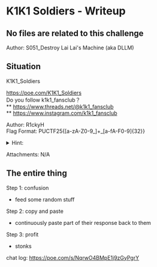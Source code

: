 # K1K1 Soldiers - Writeup

## No files are related to this challenge

Author: S051_Destroy Lai Lai's Machine (aka DLLM)

## Situation

K1K1_Soldiers

https://poe.com/K1K1_Soldiers <br>
Do you follow k1k1_fansclub？<br>
** https://www.threads.net/@k1k1_fansclub <br>
** https://www.instagram.com/k1k1_fansclub

Author: R1ckyH\
Flag Format: PUCTF25{[a-zA-Z0-9_]+_[a-fA-F0-9]{32}}

<details>
<summary>Hint:</summary>
Please follow k1k1_fansclub ! ** <br>
https://www.threads.net/@k1k1_fansclub ** <br>
https://www.instagram.com/k1k1_fansclub
<br><br>
~~Please Do not~~ Social Engineering @K1K1!
</details>

Attachments: N/A

## The entire thing

Step 1: confusion
- feed some random stuff

Step 2: copy and paste
- continuously paste part of their response back to them

Step 3: profit
- stonks

chat log: https://poe.com/s/NqrwO4BMpE1j9zGyPgrY
